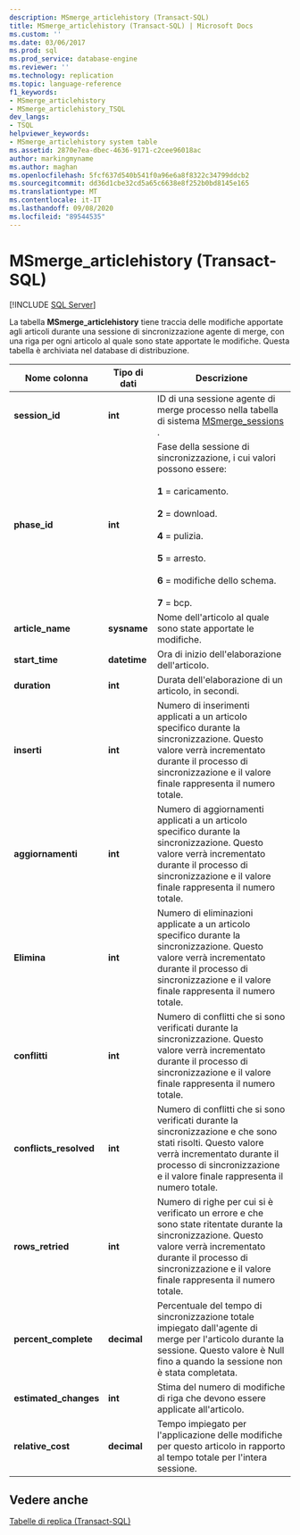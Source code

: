 ```yaml
---
description: MSmerge_articlehistory (Transact-SQL)
title: MSmerge_articlehistory (Transact-SQL) | Microsoft Docs
ms.custom: ''
ms.date: 03/06/2017
ms.prod: sql
ms.prod_service: database-engine
ms.reviewer: ''
ms.technology: replication
ms.topic: language-reference
f1_keywords:
- MSmerge_articlehistory
- MSmerge_articlehistory_TSQL
dev_langs:
- TSQL
helpviewer_keywords:
- MSmerge_articlehistory system table
ms.assetid: 2870e7ea-dbec-4636-9171-c2cee96018ac
author: markingmyname
ms.author: maghan
ms.openlocfilehash: 5fcf637d540b541f0a96e6a8f8322c34799ddcb2
ms.sourcegitcommit: dd36d1cbe32cd5a65c6638e8f252b0bd8145e165
ms.translationtype: MT
ms.contentlocale: it-IT
ms.lasthandoff: 09/08/2020
ms.locfileid: "89544535"
---
```

# <a name="msmerge_articlehistory-transact-sql"></a>MSmerge_articlehistory (Transact-SQL)
[!INCLUDE [SQL Server](../../includes/applies-to-version/sqlserver.md)]

  La tabella **MSmerge_articlehistory** tiene traccia delle modifiche apportate agli articoli durante una sessione di sincronizzazione agente di merge, con una riga per ogni articolo al quale sono state apportate le modifiche. Questa tabella è archiviata nel database di distribuzione.  
  
|Nome colonna|Tipo di dati|Descrizione|  
|-----------------|---------------|-----------------|  
|**session_id**|**int**|ID di una sessione agente di merge processo nella tabella di sistema [MSmerge_sessions](../../relational-databases/system-tables/msmerge-sessions-transact-sql.md) .|  
|**phase_id**|**int**|Fase della sessione di sincronizzazione, i cui valori possono essere:<br /><br /> **1** = caricamento.<br /><br /> **2** = download.<br /><br /> **4** = pulizia.<br /><br /> **5** = arresto.<br /><br /> **6** = modifiche dello schema.<br /><br /> **7** = bcp.|  
|**article_name**|**sysname**|Nome dell'articolo al quale sono state apportate le modifiche.|  
|**start_time**|**datetime**|Ora di inizio dell'elaborazione dell'articolo.|  
|**duration**|**int**|Durata dell'elaborazione di un articolo, in secondi.|  
|**inserti**|**int**|Numero di inserimenti applicati a un articolo specifico durante la sincronizzazione. Questo valore verrà incrementato durante il processo di sincronizzazione e il valore finale rappresenta il numero totale.|  
|**aggiornamenti**|**int**|Numero di aggiornamenti applicati a un articolo specifico durante la sincronizzazione. Questo valore verrà incrementato durante il processo di sincronizzazione e il valore finale rappresenta il numero totale.|  
|**Elimina**|**int**|Numero di eliminazioni applicate a un articolo specifico durante la sincronizzazione. Questo valore verrà incrementato durante il processo di sincronizzazione e il valore finale rappresenta il numero totale.|  
|**conflitti**|**int**|Numero di conflitti che si sono verificati durante la sincronizzazione. Questo valore verrà incrementato durante il processo di sincronizzazione e il valore finale rappresenta il numero totale.|  
|**conflicts_resolved**|**int**|Numero di conflitti che si sono verificati durante la sincronizzazione e che sono stati risolti. Questo valore verrà incrementato durante il processo di sincronizzazione e il valore finale rappresenta il numero totale.|  
|**rows_retried**|**int**|Numero di righe per cui si è verificato un errore e che sono state ritentate durante la sincronizzazione. Questo valore verrà incrementato durante il processo di sincronizzazione e il valore finale rappresenta il numero totale.|  
|**percent_complete**|**decimal**|Percentuale del tempo di sincronizzazione totale impiegato dall'agente di merge per l'articolo durante la sessione. Questo valore è Null fino a quando la sessione non è stata completata.|  
|**estimated_changes**|**int**|Stima del numero di modifiche di riga che devono essere applicate all'articolo.|  
|**relative_cost**|**decimal**|Tempo impiegato per l'applicazione delle modifiche per questo articolo in rapporto al tempo totale per l'intera sessione.|  
  
## <a name="see-also"></a>Vedere anche  
 [Tabelle di replica &#40;Transact-SQL&#41;](../../relational-databases/system-tables/replication-tables-transact-sql.md)  
  
  
